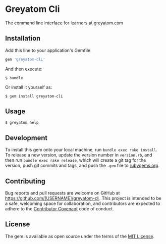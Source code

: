 # Greyatom Cli

The command line interface for learners at greyatom.com

## Installation

Add this line to your application's Gemfile:

```ruby
gem 'greyatom-cli'
```

And then execute:

    $ bundle

Or install it yourself as:

    $ gem install greyatom-cli

## Usage

	$ greyatom help

## Development

To install this gem onto your local machine, run `bundle exec rake install`. To release a new version, update the version number in `version.rb`, and then run `bundle exec rake release`, which will create a git tag for the version, push git commits and tags, and push the `.gem` file to [rubygems.org](https://rubygems.org).

## Contributing

Bug reports and pull requests are welcome on GitHub at https://github.com/[USERNAME]/greyatom-cli. This project is intended to be a safe, welcoming space for collaboration, and contributors are expected to adhere to the [Contributor Covenant](http://contributor-covenant.org) code of conduct.


## License

The gem is available as open source under the terms of the [MIT License](http://opensource.org/licenses/MIT).

